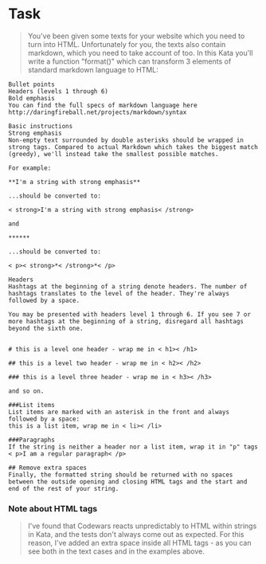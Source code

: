 # Task
> You've been given some texts for your website which you need to turn into HTML. Unfortunately for you, the texts also contain markdown, which you need to take account of too. In this Kata you'll write a function "format()" which can transform 3 elements of standard markdown language to HTML:

```
Bullet points
Headers (levels 1 through 6)
Bold emphasis
You can find the full specs of markdown language here http://daringfireball.net/projects/markdown/syntax

Basic instructions
Strong emphasis
Non-empty text surrounded by double asterisks should be wrapped in strong tags. Compared to actual Markdown which takes the biggest match (greedy), we'll instead take the smallest possible matches.

For example:

**I'm a string with strong emphasis**

...should be converted to:

< strong>I'm a string with strong emphasis< /strong>

and

******

...should be converted to:

< p>< strong>*< /strong>*< /p>

Headers
Hashtags at the beginning of a string denote headers. The number of hashtags translates to the level of the header. They're always followed by a space.

You may be presented with headers level 1 through 6. If you see 7 or more hashtags at the beginning of a string, disregard all hashtags beyond the sixth one.


# this is a level one header - wrap me in < h1>< /h1>

## this is a level two header - wrap me in < h2>< /h2>

### this is a level three header - wrap me in < h3>< /h3>

and so on.
```

```
###List items
List items are marked with an asterisk in the front and always followed by a space:
this is a list item, wrap me in < li>< /li>
```

```
###Paragraphs
If the string is neither a header nor a list item, wrap it in "p" tags
< p>I am a regular paragraph< /p>

## Remove extra spaces
Finally, the formatted string should be returned with no spaces between the outside opening and closing HTML tags and the start and end of the rest of your string.
```


### Note about HTML tags
> I've found that Codewars reacts unpredictably to HTML within strings in Kata, and the tests don't always come out as expected. For this reason, I've added an extra space inside all HTML tags - as you can see both in the text cases and in the examples above.

